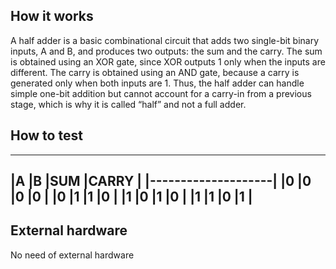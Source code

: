 <!---

This file is used to generate your project datasheet. Please fill in the information below and delete any unused
sections.

You can also include images in this folder and reference them in the markdown. Each image must be less than
512 kb in size, and the combined size of all images must be less than 1 MB.
-->

## How it works

A half adder is a basic combinational circuit that adds two single-bit binary inputs, A and B, and produces two outputs: the sum and the carry. The sum is obtained using an XOR gate, since XOR outputs 1 only when the inputs are different. The carry is obtained using an AND gate, because a carry is generated only when both inputs are 1. Thus, the half adder can handle simple one-bit addition but cannot account for a carry-in from a previous stage, which is why it is called “half” and not a full adder.

## How to test
----------------------
|A	|B	|SUM	|CARRY |
|--------------------|
|0	|0	|0	  |0     |
|0	|1	|1	  |0     |
|1	|0	|1	  |0     |
|1	|1	|0	  |1     |
----------------------

## External hardware

No need of external hardware
